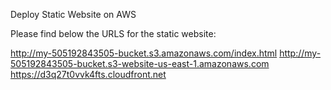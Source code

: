 Deploy Static Website on AWS

Please find below the URLS for the static website: 

http://my-505192843505-bucket.s3.amazonaws.com/index.html
http://my-505192843505-bucket.s3-website-us-east-1.amazonaws.com
https://d3q27t0vvk4fts.cloudfront.net

